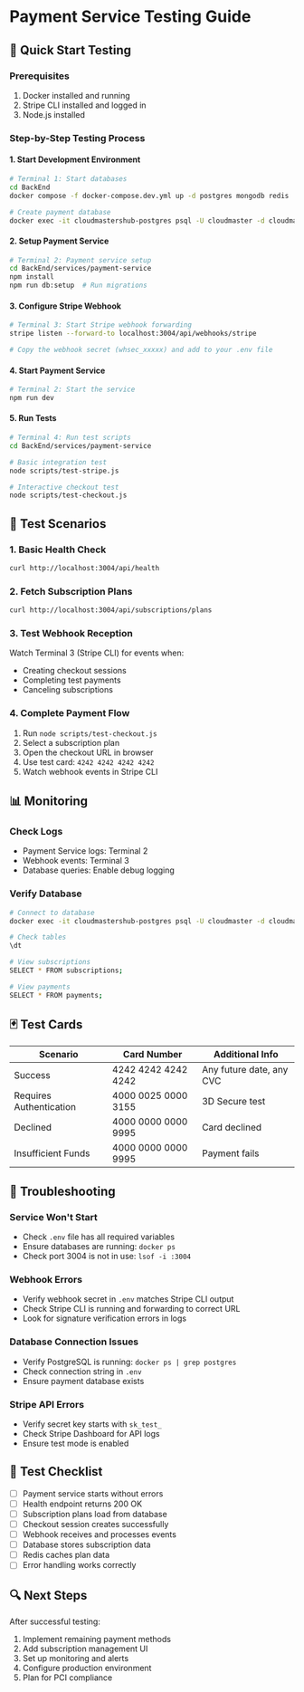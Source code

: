 # Payment Service Testing Guide

## 🚀 Quick Start Testing

### Prerequisites
1. Docker installed and running
2. Stripe CLI installed and logged in
3. Node.js installed

### Step-by-Step Testing Process

#### 1. Start Development Environment

```bash
# Terminal 1: Start databases
cd BackEnd
docker compose -f docker-compose.dev.yml up -d postgres mongodb redis

# Create payment database
docker exec -it cloudmastershub-postgres psql -U cloudmaster -d cloudmastershub_users -c "CREATE DATABASE cloudmastershub_payments;"
```

#### 2. Setup Payment Service

```bash
# Terminal 2: Payment service setup
cd BackEnd/services/payment-service
npm install
npm run db:setup  # Run migrations
```

#### 3. Configure Stripe Webhook

```bash
# Terminal 3: Start Stripe webhook forwarding
stripe listen --forward-to localhost:3004/api/webhooks/stripe

# Copy the webhook secret (whsec_xxxxx) and add to your .env file
```

#### 4. Start Payment Service

```bash
# Terminal 2: Start the service
npm run dev
```

#### 5. Run Tests

```bash
# Terminal 4: Run test scripts
cd BackEnd/services/payment-service

# Basic integration test
node scripts/test-stripe.js

# Interactive checkout test
node scripts/test-checkout.js
```

## 🧪 Test Scenarios

### 1. Basic Health Check
```bash
curl http://localhost:3004/api/health
```

### 2. Fetch Subscription Plans
```bash
curl http://localhost:3004/api/subscriptions/plans
```

### 3. Test Webhook Reception
Watch Terminal 3 (Stripe CLI) for events when:
- Creating checkout sessions
- Completing test payments
- Canceling subscriptions

### 4. Complete Payment Flow
1. Run `node scripts/test-checkout.js`
2. Select a subscription plan
3. Open the checkout URL in browser
4. Use test card: `4242 4242 4242 4242`
5. Watch webhook events in Stripe CLI

## 📊 Monitoring

### Check Logs
- Payment Service logs: Terminal 2
- Webhook events: Terminal 3
- Database queries: Enable debug logging

### Verify Database
```bash
# Connect to database
docker exec -it cloudmastershub-postgres psql -U cloudmaster -d cloudmastershub_payments

# Check tables
\dt

# View subscriptions
SELECT * FROM subscriptions;

# View payments
SELECT * FROM payments;
```

## 🃏 Test Cards

| Scenario | Card Number | Additional Info |
|----------|-------------|-----------------|
| Success | 4242 4242 4242 4242 | Any future date, any CVC |
| Requires Authentication | 4000 0025 0000 3155 | 3D Secure test |
| Declined | 4000 0000 0000 9995 | Card declined |
| Insufficient Funds | 4000 0000 0000 9995 | Payment fails |

## 🐛 Troubleshooting

### Service Won't Start
- Check `.env` file has all required variables
- Ensure databases are running: `docker ps`
- Check port 3004 is not in use: `lsof -i :3004`

### Webhook Errors
- Verify webhook secret in `.env` matches Stripe CLI output
- Check Stripe CLI is running and forwarding to correct URL
- Look for signature verification errors in logs

### Database Connection Issues
- Verify PostgreSQL is running: `docker ps | grep postgres`
- Check connection string in `.env`
- Ensure payment database exists

### Stripe API Errors
- Verify secret key starts with `sk_test_`
- Check Stripe Dashboard for API logs
- Ensure test mode is enabled

## 📝 Test Checklist

- [ ] Payment service starts without errors
- [ ] Health endpoint returns 200 OK
- [ ] Subscription plans load from database
- [ ] Checkout session creates successfully
- [ ] Webhook receives and processes events
- [ ] Database stores subscription data
- [ ] Redis caches plan data
- [ ] Error handling works correctly

## 🔍 Next Steps

After successful testing:
1. Implement remaining payment methods
2. Add subscription management UI
3. Set up monitoring and alerts
4. Configure production environment
5. Plan for PCI compliance